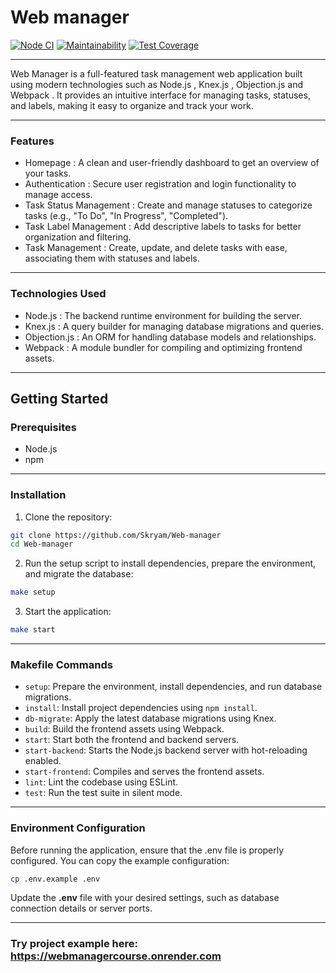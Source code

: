 # Web manager

[![Node CI](https://github.com/hexlet-boilerplates/fastify-nodejs-application/workflows/Node%20CI/badge.svg)](https://github.com/hexlet-boilerplates/fastify-nodejs-application/actions)
[![Maintainability](https://api.codeclimate.com/v1/badges/0350e7f8774e83fe2595/maintainability)](https://codeclimate.com/github/Skryam/WebManagerCourse/maintainability)
[![Test Coverage](https://api.codeclimate.com/v1/badges/0350e7f8774e83fe2595/test_coverage)](https://codeclimate.com/github/Skryam/WebManagerCourse/test_coverage)

---

Web Manager is a full-featured task management web application built using modern technologies such as Node.js , Knex.js , Objection.js and Webpack . It provides an intuitive interface for managing tasks, statuses, and labels, making it easy to organize and track your work.

---

### Features
* Homepage : A clean and user-friendly dashboard to get an overview of your tasks.
* Authentication : Secure user registration and login functionality to manage access.
* Task Status Management : Create and manage statuses to categorize tasks (e.g., "To Do", "In Progress", "Completed").
* Task Label Management : Add descriptive labels to tasks for better organization and filtering.
* Task Management : Create, update, and delete tasks with ease, associating them with statuses and labels.

---

### Technologies Used
* Node.js : The backend runtime environment for building the server.
* Knex.js : A query builder for managing database migrations and queries.
* Objection.js : An ORM for handling database models and relationships.
* Webpack : A module bundler for compiling and optimizing frontend assets.

---

## Getting Started
### Prerequisites
* Node.js
* npm

---

### Installation
1. Clone the repository:
```bash
git clone https://github.com/Skryam/Web-manager
cd Web-manager
```

2. Run the setup script to install dependencies, prepare the environment, and migrate the database:
```bash
make setup
```

3. Start the application:
```bash
make start
```

---

### Makefile Commands

* `setup`: Prepare the environment, install dependencies, and run database migrations.
* `install`: Install project dependencies using `npm install`.
* `db-migrate`: Apply the latest database migrations using Knex.
* `build`: Build the frontend assets using Webpack.
* `start`: Start both the frontend and backend servers.
* `start-backend`: Starts the Node.js backend server with hot-reloading enabled.
* `start-frontend`: Compiles and serves the frontend assets.
* `lint`: Lint the codebase using ESLint.
* `test`: Run the test suite in silent mode.

---

### Environment Configuration
Before running the application, ensure that the .env file is properly configured. You can copy the example configuration:
```bash
cp .env.example .env
```
Update the **.env** file with your desired settings, such as database connection details or server ports.

---

### Try project example here: https://webmanagercourse.onrender.com